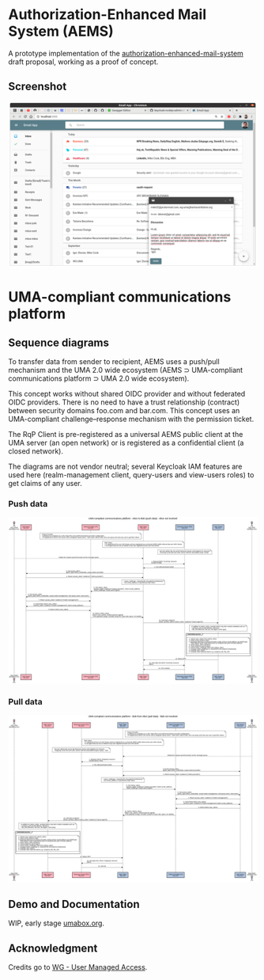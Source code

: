 # Authorization-Enhanced Mail System (AEMS)

A prototype implementation of the [authorization-enhanced-mail-system][1] draft proposal, working as a proof of concept.

## Screenshot

![GUI](./images/gui.png)

# UMA-compliant communications platform

## Sequence diagrams

To transfer data from sender to recipient, AEMS uses a push/pull mechanism and the UMA 2.0 wide ecosystem (AEMS ⊃ UMA-compliant communications platform ⊃ UMA 2.0 wide ecosystem).

This concept works without shared OIDC provider and without federated OIDC providers. There is no need to have a trust relationship (contract) between security domains foo.com and bar.com. This concept uses an UMA-compliant challenge–response mechanism with the permission ticket.

The RqP Client is pre-registered as a universal AEMS public client at the UMA server (an open network) or is registered as a confidential client (a closed network).

The diagrams are not vendor neutral; several Keycloak IAM features are used here (realm-management client, query-users and view-users roles) to get claims of any user.

### Push data

![Sequence Diagram - push data](./images/uma-compliant-communications-platform-alice-to-bob-push-data-alice-not-involved.png)

### Pull data

![Sequence Diagram - pull data](./images/uma-compliant-communications-platform-bob-from-alice-pull-data-bob-not-involved.png)

## Demo and Documentation

WIP, early stage [umabox.org][2].

## Acknowledgment

Credits go to [WG - User Managed Access][3].

[1]: https://github.com/uma-email/proposal
[2]: https://www.umabox.org
[3]: https://kantarainitiative.org/confluence/display/uma/Home